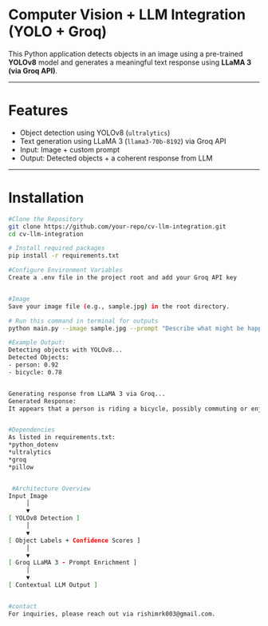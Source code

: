 
#  Computer Vision + LLM Integration (YOLO + Groq)
This Python application detects objects in an image using a pre-trained **YOLOv8** model and generates a meaningful text response using **LLaMA 3 (via Groq API)**.

---

# Features

- Object detection using YOLOv8 (`ultralytics`)
- Text generation using LLaMA 3 (`llama3-70b-8192`) via Groq API
- Input: Image + custom prompt
- Output: Detected objects + a coherent response from LLM

---

# Installation

```bash
#Clone the Repository
git clone https://github.com/your-repo/cv-llm-integration.git
cd cv-llm-integration

# Install required packages
pip install -r requirements.txt

#Configure Environment Variables
Create a .env file in the project root and add your Groq API key


#Image
Save your image file (e.g., sample.jpg) in the root directory.

# Run this command in terminal for outputs
python main.py --image sample.jpg --prompt "Describe what might be happening in this scene."

#Example Output:
Detecting objects with YOLOv8...
Detected Objects:
- person: 0.92
- bicycle: 0.78


Generating response from LLaMA 3 via Groq...
Generated Response:
It appears that a person is riding a bicycle, possibly commuting or enjoying a ride outdoors.


#Dependencies
As listed in requirements.txt:
*python_dotenv
*ultralytics
*groq
*pillow


 #Architecture Overview
Input Image
     │
     ▼
[ YOLOv8 Detection ]
     │
     ▼
[ Object Labels + Confidence Scores ]
     │
     ▼
[ Groq LLaMA 3 - Prompt Enrichment ]
     │
     ▼
[ Contextual LLM Output ]


#contact
For inquiries, please reach out via rishimrk003@gmail.com.

